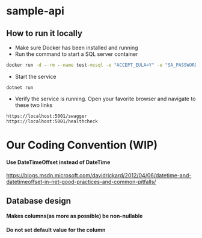 # sample-api

## How to run it locally
* Make sure Docker has been installed and running
* Run the command to start a SQL server container
```cmd
docker run -d --rm --name test-mssql -e "ACCEPT_EULA=Y" -e "SA_PASSWORD=Password01!" -p 61234:1433 microsoft/mssql-server-linux:2017-latest
```
* Start the service
```
dotnet run
```
* Verify the service is running. Open your favorite browser and navigate to these two links
```
https://localhost:5001/swagger
https://localhost:5001/healthcheck
```

# Our Coding Convention (WIP)

#### Use DateTimeOffset instead of DateTime
https://blogs.msdn.microsoft.com/davidrickard/2012/04/06/datetime-and-datetimeoffset-in-net-good-practices-and-common-pitfalls/

## Database design
#### Makes columns(as more as possible) be non-nullable
#### Do not set default value for the column
